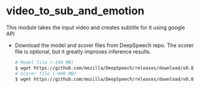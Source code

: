 # video_to_sub_and_emotion
This module takes the input video and creates subtitle for it using google API


* Download the model and scorer files from DeepSpeech repo. The scorer file is optional, but it greatly improves inference results.
    ```bash
    # Model file (~190 MB)
    $ wget https://github.com/mozilla/DeepSpeech/releases/download/v0.8.2/deepspeech-0.8.2-models.pbmm
    # Scorer file (~900 MB)
    $ wget https://github.com/mozilla/DeepSpeech/releases/download/v0.8.2/deepspeech-0.8.2-models.scorer

